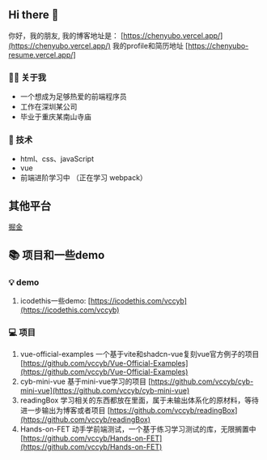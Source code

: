 ## Hi there 👋

你好，我的朋友, 
我的博客地址是： [https://chenyubo.vercel.app/](https://chenyubo.vercel.app/)
我的profile和简历地址 [https://chenyubo-resume.vercel.app/]
### 💁🏻 关于我
- 一个想成为足够热爱的前端程序员
- 工作在深圳某公司
- 毕业于重庆某南山寺庙

### 🚀 技术
- html、css、javaScript
- vue
- 前端进阶学习中 （正在学习 webpack）

## 其他平台

[掘金](https://juejin.cn/user/501033035376615)

## 📚 项目和一些demo

### 💡 demo

1. icodethis一些demo: [https://icodethis.com/vccyb](https://icodethis.com/vccyb)

### 💻 项目

1. vue-official-examples 一个基于vite和shadcn-vue复刻vue官方例子的项目
   [https://github.com/vccyb/Vue-Official-Examples](https://github.com/vccyb/Vue-Official-Examples)
2. cyb-mini-vue  基于mini-vue学习的项目
    [https://github.com/vccyb/cyb-mini-vue](https://github.com/vccyb/cyb-mini-vue)
3. readingBox 学习相关的东西都放在里面，属于未输出体系化的原材料，等待进一步输出为博客或者项目
   [https://github.com/vccyb/readingBox](https://github.com/vccyb/readingBox)
4. Hands-on-FET 动手学前端测试，一个基于练习学习测试的库，无限搁置中
   [https://github.com/vccyb/Hands-on-FET](https://github.com/vccyb/Hands-on-FET)


